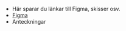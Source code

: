 * Här sparar du länkar till Figma, skisser osv.
* [Figma](https://www.figma.com/file/vwCjE4BOsp8OO2CLC1Zqac/The-Pirate-Bay-Redesign?node-id=0%3A1)
* Anteckningar
